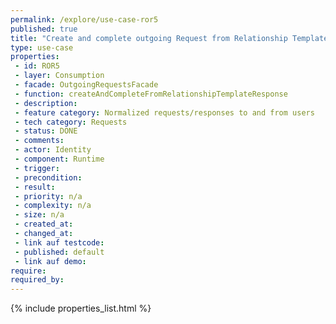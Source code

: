 ```yaml
---
permalink: /explore/use-case-ror5
published: true
title: "Create and complete outgoing Request from Relationship Template Response"
type: use-case
properties:
 - id: ROR5
 - layer: Consumption
 - facade: OutgoingRequestsFacade
 - function: createAndCompleteFromRelationshipTemplateResponse
 - description: 
 - feature category: Normalized requests/responses to and from users
 - tech category: Requests
 - status: DONE
 - comments: 
 - actor: Identity
 - component: Runtime
 - trigger: 
 - precondition: 
 - result: 
 - priority: n/a
 - complexity: n/a
 - size: n/a
 - created_at: 
 - changed_at: 
 - link auf testcode: 
 - published: default
 - link auf demo: 
require:
required_by:
---
```

{% include properties_list.html %}
